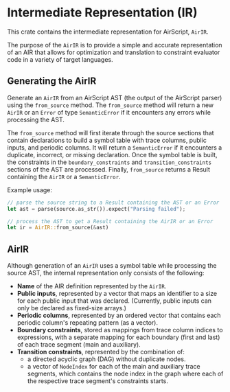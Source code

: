 # Intermediate Representation (IR)

This crate contains the intermediate representation for AirScript, `AirIR`.

The purpose of the `AirIR` is to provide a simple and accurate representation of an AIR that allows for optimization and translation to constraint evaluator code in a variety of target languages.

## Generating the AirIR

Generate an `AirIR` from an AirScript AST (the output of the AirScript parser) using the `from_source` method. The `from_source` method will return a new `AirIR` or an `Error` of type `SemanticError` if it encounters any errors while processing the AST.

The `from_source` method will first iterate through the source sections that contain declarations to build a symbol table with trace columns, public inputs, and periodic columns. It will return a `SemanticError` if it encounters a duplicate, incorrect, or missing declaration. Once the symbol table is built, the constraints in the `boundary_constraints` and `transition_constraints` sections of the AST are processed. Finally, `from_source` returns a Result containing the `AirIR` or a `SemanticError`.

Example usage:

```Rust
// parse the source string to a Result containing the AST or an Error
let ast = parse(source.as_str()).expect("Parsing failed");

// process the AST to get a Result containing the AirIR or an Error
let ir = AirIR::from_source(&ast)
```

## AirIR

Although generation of an `AirIR` uses a symbol table while processing the source AST, the internal representation only consists of the following:

- **Name** of the AIR definition represented by the `AirIR`.
- **Public inputs**, represented by a vector that maps an identifier to a size for each public input that was declared. (Currently, public inputs can only be declared as fixed-size arrays.)
- **Periodic columns**, represented by an ordered vector that contains each periodic column's repeating pattern (as a vector).
- **Boundary constraints**, stored as mappings from trace column indices to expressions, with a separate mapping for each boundary (first and last) of each trace segment (main and auxiliary).
- **Transition constraints**, represented by the combination of:
  - a directed acyclic graph (DAG) without duplicate nodes.
  - a vector of `NodeIndex` for each of the main and auxiliary trace segments, which contains the node index in the graph where each of the respective trace segment's constraints starts.
